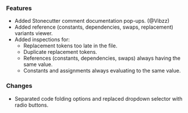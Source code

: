 ### Features
- Added Stonecutter comment documentation pop-ups. (@Vibzz)
- Added reference (constants, dependencies, swaps, replacement) variants viewer.
- Added inspections for:
  - Replacement tokens too late in the file.
  - Duplicate replacement tokens.
  - References (constants, dependencies, swaps) always having the same value.
  - Constants and assignments always evaluating to the same value.

### Changes
- Separated code folding options and replaced dropdown selector with radio buttons.